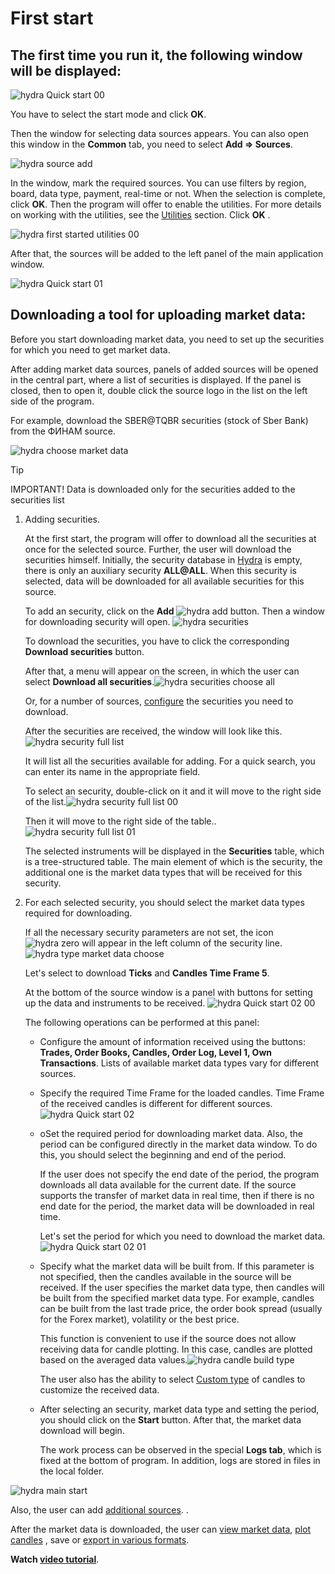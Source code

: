 # First start

## The first time you run it, the following window will be displayed:

![hydra Quick start 00](../images/hydra_Quick_start_00.png)

You have to select the start mode and click **OK**. 

Then the window for selecting data sources appears. You can also open this window in the **Common** tab, you need to select **Add \=\> Sources**. 

![hydra source add](../images/hydra_source_add.png)

In the window, mark the required sources. You can use filters by region, board, data type, payment, real\-time or not. When the selection is complete, click **OK**. Then the program will offer to enable the utilities. For more details on working with the utilities, see the [Utilities](HydraTasks.md) section. Click **OK** . 

![hydra first started utilities 00](../images/hydra_first_started_utilities00.png)

After that, the sources will be added to the left panel of the main application window. 

![hydra Quick start 01](../images/hydra_Quick_start_01.png)

## Downloading a tool for uploading market data:

Before you start downloading market data, you need to set up the securities for which you need to get market data.

After adding market data sources, panels of added sources will be opened in the central part, where a list of securities is displayed. If the panel is closed, then to open it, double click the source logo in the list on the left side of the program.

For example, download the SBER@TQBR securities (stock of Sber Bank) from the ФИНАМ source. 

![hydra choose market data](../images/hydra_choose_market_data.png)

> [!TIP]
> IMPORTANT\! Data is downloaded only for the securities added to the securities list

1. Adding securities.

   At the first start, the program will offer to download all the securities at once for the selected source. Further, the user will download the securities himself. Initially, the security database in [Hydra](Hydra.md) is empty, there is only an auxiliary security **ALL@ALL**. When this security is selected, data will be downloaded for all available securities for this source. 

   To add an security, click on the **Add** ![hydra add](../images/hydra_add.png) button. Then a window for downloading security will open. ![hydra securities](../images/hydra_securities.png)

   To download the securities, you have to click the corresponding **Download securities** button. 

   After that, a menu will appear on the screen, in which the user can select **Download all securities**.![hydra securities choose all](../images/hydra_securities_choose_all.png)

   Or, for a number of sources, [configure](HydraConfigurationSecuritiesDownload.md) the securities you need to download. 

   After the securities are received, the window will look like this.![hydra security full list](../images/hydra_security_full_list.png)

   It will list all the securities available for adding. For a quick search, you can enter its name in the appropriate field. 

   To select an security, double\-click on it and it will move to the right side of the list.![hydra security full list 00](../images/hydra_security_full_list_00.png)

   Then it will move to the right side of the table..![hydra security full list 01](../images/hydra_security_full_list_01.png)

   The selected instruments will be displayed in the **Securities** table, which is a tree\-structured table. The main element of which is the security, the additional one is the market data types that will be received for this security.
2. For each selected security, you should select the market data types required for downloading.

   If all the necessary security parameters are not set, the icon ![hydra zero](../images/hydra_zero.png) will appear in the left column of the security line. ![hydra type market data choose](../images/hydra_type_market_data_choose.png)

   Let's select to download **Ticks** and **Candles Time Frame 5**.

   At the bottom of the source window is a panel with buttons for setting up the data and instruments to be received. ![hydra Quick start 02 00](../images/hydra_Quick_start_02_00.png)

   The following operations can be performed at this panel: 
   - Configure the amount of information received using the buttons: **Trades, Order Books, Candles, Order Log, Level 1, Own Transactions**. Lists of available market data types vary for different sources. 
   - Specify the required Time Frame for the loaded candles. Time Frame of the received candles is different for different sources.![hydra Quick start 02](../images/hydra_Quick_start_02.png)
   - oSet the required period for downloading market data. Also, the period can be configured directly in the market data window. To do this, you should select the beginning and end of the period. 

     If the user does not specify the end date of the period, the program downloads all data available for the current date. If the source supports the transfer of market data in real time, then if there is no end date for the period, the market data will be downloaded in real time. 

     Let's set the period for which you need to download the market data.![hydra Quick start 02 01](../images/hydra_Quick_start_02_01.png)
   - Specify what the market data will be built from. If this parameter is not specified, then the candles available in the source will be received. If the user specifies the market data type, then candles will be built from the specified market data type. For example, candles can be built from the last trade price, the order book spread (usually for the Forex market), volatility or the best price. 

     This function is convenient to use if the source does not allow receiving data for candle plotting. In this case, candles are plotted based on the averaged data values.![hydra candle build type](../images/hydra_candle_build_type.png)

     The user also has the ability to select [Custom type](HydraCustomCandleType.md) of candles to customize the received data.
   - After selecting an security, market data type and setting the period, you should click on the **Start** button. After that, the market data download will begin. 

     The work process can be observed in the special **Logs tab**, which is fixed at the bottom of program. In addition, logs are stored in files in the local folder. 

![hydra main start](../images/hydra_main_start.png)

Also, the user can add [additional sources](HydraSourceSelection.md). . 

After the market data is downloaded, the user can [view market data](HydraViewingMarketData.md), [plot candles](HydraCandles.md) , save or [export in various formats](HydraExport.md).

**Watch [video tutorial](HydraFirstStartVideos.md)**.
